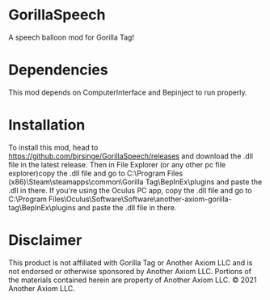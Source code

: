 # GorillaSpeech
A speech balloon mod for Gorilla Tag!

# Dependencies
This mod depends on ComputerInterface and Bepinject to run properly.

# Installation
To install this mod, head to https://github.com/bjrsinge/GorillaSpeech/releases and download the .dll file in the latest release.
Then in File Explorer (or any other pc file explorer)copy the .dll file and go to C:\Program Files (x86)\Steam\steamapps\common\Gorilla Tag\BepInEx\plugins and paste the .dll in there.
If you're using the Oculus PC app, copy the .dll file and go to C:\Program Files\Oculus\Software\Software\another-axiom-gorilla-tag\BepInEx\plugins and paste the .dll file in there.

# Disclaimer
This product is not affiliated with Gorilla Tag or Another Axiom LLC and is not endorsed or otherwise sponsored by Another Axiom LLC. Portions of the materials contained herein are property of Another Axiom LLC. © 2021 Another Axiom LLC.
